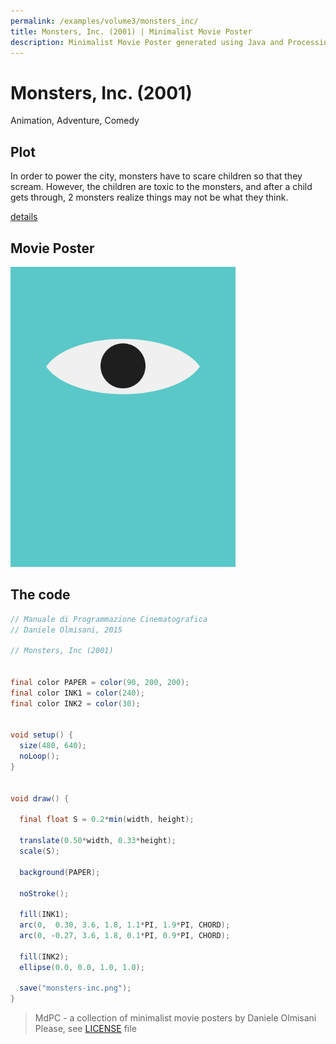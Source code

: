 ```yaml
---
permalink: /examples/volume3/monsters_inc/
title: Monsters, Inc. (2001) | Minimalist Movie Poster
description: Minimalist Movie Poster generated using Java and Processing.
---
```


# Monsters, Inc. (2001)

Animation, Adventure, Comedy

## Plot
In order to power the city, monsters have to scare children so that they scream. However, the children are toxic to the monsters, and after a child gets through, 2 monsters realize things may not be what they think.

[details](https://www.imdb.com/title/tt0198781/)

## Movie Poster
<img src="monsters-inc.png"  width="360px" title="Monsters, Inc.">


## The code
```java
// Manuale di Programmazione Cinematografica
// Daniele Olmisani, 2015

// Monsters, Inc (2001)


final color PAPER = color(90, 200, 200);
final color INK1 = color(240);
final color INK2 = color(30);


void setup() {
  size(480, 640);
  noLoop();
}


void draw() {
  
  final float S = 0.2*min(width, height);
  
  translate(0.50*width, 0.33*height);
  scale(S);
  
  background(PAPER);
  
  noStroke();
  
  fill(INK1);
  arc(0,  0.30, 3.6, 1.8, 1.1*PI, 1.9*PI, CHORD);
  arc(0, -0.27, 3.6, 1.8, 0.1*PI, 0.9*PI, CHORD);
  
  fill(INK2);
  ellipse(0.0, 0.0, 1.0, 1.0);
  
  save("monsters-inc.png");
}

```

> MdPC - a collection of minimalist movie posters
> by Daniele Olmisani
> Please, see [LICENSE](../../../LICENSE) file
